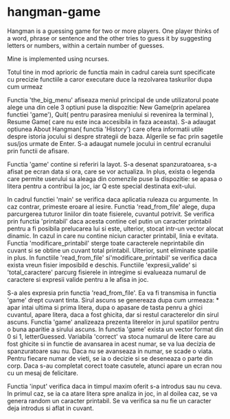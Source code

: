 # hangman-game
Hangman is a guessing game for two or more players. One player thinks of a word, phrase or sentence and the other tries to guess it by suggesting letters or numbers, within a certain number of guesses.

Mine is implemented using ncurses.

  Totul tine in mod aprioric de functia main in cadrul careia sunt specificate cu precizie functiile a caror executare duce la rezolvarea taskurilor dupa cum urmeaz

  Functia 'the_big_menu' afiseaza meniul principal de unde utilizatorul poate alege una din cele 3 optiuni puse la dispozitie: New Game(prin apelarea functiei 'game'), Quit( pentru parasirea meniului si revenirea la terminal ), Resume Game( care nu este inca accesibila in faza aceasta). S-a adaugat optiunea About Hangman( functia 'History') care ofera informatii utile despre istoria jocului si despre strategii de baza.
  Algerile se fac prin sagetile sus/jos urmate de Enter.
  S-a adaugat numele jocului in centrul ecranului prin functii de afisare.
  
  Functia 'game' contine si referiri la layot. S-a desenat spanzuratoarea, s-a afisat pe ecran data si ora, care se vor actualiza. In plus, exista o legenda care permite userului sa aleaga din comenzile puse la dispozitie: se apasa o litera pentru a contribui la joc, iar Q este special destinata exit-ului.
  
  In cadrul functiei 'main' se verifica daca aplicatia ruleaza cu argumente. In caz contrar, primeste eroare al iesire. Functia 'read_from_file' alege, dupa parcurgerea tuturor liniilor din toate fisierele, cuvantul potrivit. Se verifica prin functia 'printabil' daca acesta contine cel putin un caracter printabil pentru a fi posibila prelucarea lui si este, ulterior, stocat intr-un vector alocat dinamic. In cazul in care nu contine niciun caracter printabil, linia e evitata.
	Functia 'modificare_printabil' sterge toate caracterele neprintabile din cuvant si se obtine un cuvant total printabil. Ulterior, sunt eliminate spatiile in plus. In functiile 'read_from_file' si'modificare_printabil' se verifica daca exista vreun fisier imposibild e deschis.
	Functiile 'expresii_valide' si 'total_caractere' parcurg fisierele in intregime si evalueaza numarul de caractere si expresii valide pentru a le afisa in joc.
  
  
  S-a ales expresia prin functia 'read_from_file'. Ea va fi transmisa in functia 'game' drept cuvant tinta. Sirul ascuns se genereaza dupa cum urmeaza:
	* apar intai ultima si prima litera, dupa o apasare de tasta penru a ghici cuvantul, apare litera, daca a fost ghicita, dar si restul caracterelor din sirul ascuns. Functia 'game' analizeaza prezenta literelor in jurul spatiilor pentru o buna aparitie a sirului ascuns.
	In functia 'game' exista un vector format din 0 si 1, letterGuessed.
	Variabila 'correct' va stoca numarul de litere care au fost ghicite si in functie de avansarea in acest numar, se va lua decizia de spanzuratoare sau nu. Daca nu se avanseaza in numar, se scade o viata. Pentru fiecare numar de vieti, se ia o decizie si se deseneaza o parte din corp.
	Daca s-au completat corect toate casutele, atunci apare un ecran nou cu un mesaj de felicitare.
  
  Functia 'input' verifica daca in timpul maxim oferit s-a introdus sau nu ceva.
	In primul caz, se ia ca atare litera spre analiza in joc, in al doilea caz, se va genera random un caracter printabil. Se va verifica sa nu fie un caracter deja introdus si aflat in cuvant.
  
